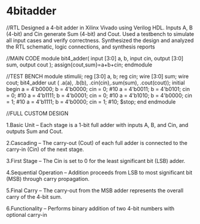 # 4bitadder
//RTL
Designed a 4-bit adder in Xilinx Vivado using Verilog HDL. Inputs A, B (4-bit) and Cin generate Sum (4-bit) and Cout. Used a testbench to simulate all input cases and verify correctness. Synthesized the design and analyzed the RTL schematic, logic connections, and synthesis reports

//MAIN CODE
module bit4_adder(
    input [3:0] a, b,
    input cin,
    output [3:0] sum,
    output cout
);
    assign{cout,sum}=a+b+cin;
endmodule


//TEST BENCH
module stimulii;
    reg [3:0] a, b;
    reg       cin;
    wire [3:0] sum;
    wire      cout;
bit4_adder uut ( .a(a), .b(b), .cin(cin),.sum(sum), .cout(cout));
    initial begin
        a = 4'b0000; b = 4'b0000; cin = 0;
        #10 a = 4'b0011; b = 4'b0101; cin = 0;
        #10 a = 4'b1111; b = 4'b0001; cin = 0;
        #10 a = 4'b1010; b = 4'b0000; cin = 1;
        #10 a = 4'b1111; b = 4'b0000; cin = 1;
        #10;
        $stop;
    end
endmodule

//FULL CUSTOM DESIGN

1.Basic Unit – Each stage is a 1-bit full adder with inputs A, B, and Cin, and outputs Sum and Cout.

2.Cascading – The carry-out (Cout) of each full adder is connected to the carry-in (Cin) of the next stage.

3.First Stage – The Cin is set to 0 for the least significant bit (LSB) adder.

4.Sequential Operation – Addition proceeds from LSB to most significant bit (MSB) through carry propagation.

5.Final Carry – The carry-out from the MSB adder represents the overall carry of the 4-bit sum.

6.Functionality – Performs binary addition of two 4-bit numbers with optional carry-in

